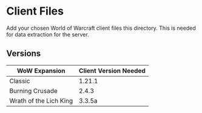 # Client Files
Add your chosen World of Warcraft client files this directory. This is needed for data extraction for the server.

## Versions
|     WoW Expansion      | Client Version Needed |
| ---------------------- | --------------------- |
| Classic                | 1.21.1                |
| Burning Crusade        | 2.4.3                 |
| Wrath of the Lich King | 3.3.5a                |
